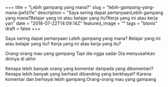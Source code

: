 +++
title = "Lebih gampang yang mana?"
slug = "lebih-gampang-yang-mana-jjwfzl7e"
description = "Saya sering dapat pertanyaanLebih gampang yang mana?Belajar yang ini atau belajar yang itu?Kerja yang ini atau kerja yan"
date = "2018-07-22T14:09:14Z"
featured_image = ""
tags = "bisnis"
draft = false
+++ 
 
Saya sering dapat pertanyaan
Lebih gampang yang mana?
Belajar yang ini atau belajar yang itu?
Kerja yang ini atau kerja yang itu?

Orang-orang mau yang gampang
Tapi dia ngga sadar
Dia menyusahkan dirinya di akhir

Kenapa lebih banyak orang yang komentar daripada yang dikomentari?
Kenapa lebih banyak yang berhasil dibanding yang berkhayal?
Karena komentar dan berhayal lebih gampang
Orang-orang mau yang gampang
